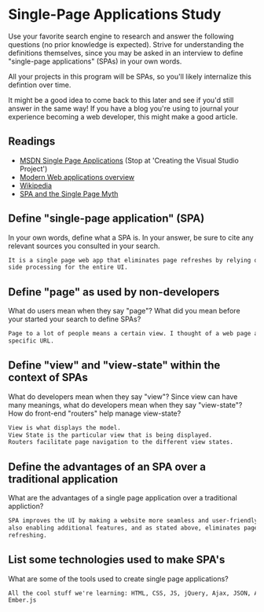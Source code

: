 # Single-Page Applications Study

Use your favorite search engine to research and answer the following questions
(no prior knowledge is expected). Strive for understanding the definitions
themselves, since you may be asked in an interview to define "single-page
applications" (SPAs) in your own words.

All your projects in this program will be SPAs, so you'll likely internalize
this defintion over time.

It might be a good idea to come back to this later and see if you'd still answer
in the same way! If you have a blog you're using to journal your experience
becoming a web developer, this might make a good article.

## Readings

-   [MSDN Single Page Applications](https://msdn.microsoft.com/en-us/magazine/dn463786.aspx) (Stop at 'Creating the Visual Studio Project')
-   [Modern Web applications overview](http://singlepageappbook.com/goal.html)
-   [Wikipedia](https://en.wikipedia.org/wiki/Single-page_application)
-   [SPA and the Single Page Myth](https://johnpapa.net/pageinspa/)

## Define "single-page application" (SPA)

In your own words, define what a SPA is. In your answer, be sure to cite any
relevant sources you consulted in your search.

```md
It is a single page web app that eliminates page refreshes by relying on client
side processing for the entire UI.
```

## Define "page" as used by non-developers

What do users mean when they say "page"? What did you mean before your started
your search to define SPAs?

```md
Page to a lot of people means a certain view. I thought of a web page as a
specific URL.
```

## Define "view" and "view-state" within the context of SPAs

What do developers mean when they say "view"? Since view can have many meanings,
what do developers mean when they say "view-state"? How do front-end "routers"
help manage view-state?

```md
View is what displays the model.
View State is the particular view that is being displayed.
Routers facilitate page navigation to the different view states.
```

## Define the advantages of an SPA over a traditional application

What are the advantages of a single page application over a traditional appliction?

```md
SPA improves the UI by making a website more seamless and user-friendly, and
also enabling additional features, and as stated above, eliminates page
refreshing.
```

## List some technologies used to make SPA's

What are some of the tools used to create single page applications?

```md
All the cool stuff we're learning: HTML, CSS, JS, jQuery, Ajax, JSON, Angular.js
Ember.js
```
